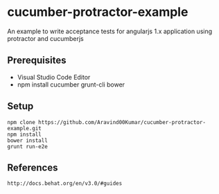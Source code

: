 # cucumber-protractor-example
An example to write acceptance tests for angularjs 1.x application using protractor and cucumberjs

## Prerequisites
   * Visual Studio Code Editor
   * npm install cucumber grunt-cli bower


## Setup
    npm clone https://github.com/Aravind00Kumar/cucumber-protractor-example.git
    npm install
    bower install
    grunt run-e2e
##


## References
    http://docs.behat.org/en/v3.0/#guides